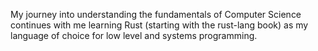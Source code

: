 My journey into understanding the fundamentals of Computer Science continues with me learning Rust (starting with the rust-lang book) as my language of choice for low level and systems programming.
